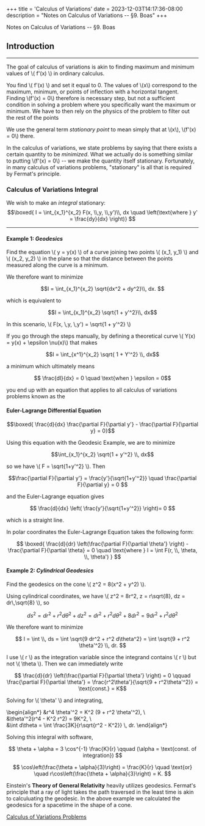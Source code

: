 +++
title = 'Calculus of Variations'
date = 2023-12-03T14:17:36-08:00
description = "Notes on Calculus of Variations -- §9. Boas"
+++

Notes on Calculus of Variations -- §9. Boas
<!--more-->

## Introduction
---

The goal of calculus of variations is akin to finding maximum and minimum
values of \\( f'(x) \\) in ordinary calculus. 

You find \\( f'(x) \\) and set it equal to 0. The values of \\(x\\) correspond to the
maximum, minimum, or points of inflection with a horizontal tangent. Finding \\(f'(x) = 0\\) therefore is necessary step, but not a sufficient condition in solving a problem where you specifically want the maximum or minimum. We have to then rely on the physics of the problem to filter out the rest of the points

We use the general term *stationary point* to mean simply that at \\(x\\), \\(f'(x)
= 0\\) there. 

In the calculus of variations, we state problems by saying that there exists
a certain quantity to be *minimized*. What we actually do is something similar
to putting \\(f'(x) = 0\\) -- we make the quantity itself stationary. Fortunately,
in many calculus of variations problems, "stationary" is all that is required
by Fermat's principle. 

### Calculus of Variations Integral

We wish to make an *integral* stationary: 
$$\boxed{ I = \int_{x_1}^{x_2} F(x, \\,y, \\,y')\\, dx \quad \left(\text{where } y' = \frac{dy}{dx} \right)} $$

---

#### Example 1: ***Geodesics*** 

Find the equation \\( y = y(x) \\) of a curve joining two points \\( (x_1, y_1) \\)
and \\( (x_2, y_2) \\) in the plane so that the distance between the points
measured along the curve is a minimum. 


We therefore want to minimize


$$I = \int_{x_1}^{x_2} \sqrt{dx^2 + dy^2}\\, dx. $$

which is equivalent to 

$$I = \int_{x_1}^{x_2} \sqrt{1 + y'^2}\\,  dx$$

In this scenario, \\( F(x, \\,y, \\,y') = \sqrt{1 + y'^2} \\)

If you go through the steps manually, by defining a theoretical curve \\( Y(x)
= y(x) + \epsilon \nu(x)\\) that makes 

$$I = \int_{x^1}^{x_2} \sqrt{ 1 + Y'^2} \\, dx$$ 

a minimum which ultimately means 

$$ \frac{dI}{dx} = 0 \quad \text{when } \epsilon = 0$$

you end up with an equation that applies to all calculus of variations
problems known as the

#### Euler-Lagrange Differential Equation

$$\boxed{ \frac{d}{dx} \frac{\partial F}{\partial y'} - \frac{\partial
F}{\partial y} = 0}$$ 

Using this equation with the Geodesic Example, we are to minimize 

$$\int_{x_1}^{x_2} \sqrt{1 + y'^2} \\, dx$$

so we have \\( F = \sqrt{1+y'^2} \\). Then 

$$\frac{\partial F}{\partial y'} = \frac{y'}{\sqrt{1+y'^2}} \quad
\frac{\partial F}{\partial y} = 0 $$ 


and the Euler-Lagrange equation gives 

$$ \frac{d}{dx} \left( \frac{y'}{\sqrt{1+y'^2}} \right)= 0 $$

which is a straight line. 

In polar coordinates the Euler-Lagrange Equation takes the following form: 

$$ \boxed{ \frac{d}{dr} \left(\frac{\partial F}{\partial \theta'} \right) - \frac{\partial F}{\partial \theta} = 0 \quad \text{where } I = \int F(r, \\,
\theta, \\, \theta') } $$

#### Example 2: ***Cylindrical Geodesics*** 

Find the geodesics on the cone \\( z^2 = 8(x^2 + y^2) \\).

Using cylindrical coordinates, we have \\( z^2 = 8r^2, z = r\sqrt{8}, dz
= dr\\,\sqrt{8} \\), so 

$$ds^2 = dr^2 + r^2 d\theta^2 + dz^2 = dr^2 + r^2d\theta^2 + 8dr^2 = 9dr^2 + r^2  d\theta^2$$


We therefore want to minimize

$$ I = \int \\, ds = \int \sqrt{9 dr^2 + r^2 d\theta^2} = \int \sqrt{9 + r^2
\theta'^2} \\, dr. $$ 

I use \\( r \\) as the integration variable since the integrand contains \\( r \\) but not \\( \theta \\). Then we can immediately write

$$ \frac{d}{dr} \left(\frac{\partial F}{\partial \theta'} \right) = 0 \qquad
\frac{\partial F}{\partial \theta'} = \frac{r^2\theta'}{\sqrt{9 + r^2\theta'^2}} = \text{const.} = K$$

Solving for \\( \theta' \\) and integrating, 

\begin{align*}
&r^4 \theta'^2 = K^2 (9 + r^2 \theta'^2), \\\
&\theta'^2(r^4 - K^2 r^2) = 9K^2, \\\
&\int d\theta = \int \frac{3K}{r\sqrt{r^2 - K^2}} \\\, dr.
\end{align*}

Solving this integral with software, 

$$ \theta + \alpha = 3 \cos^{-1} \frac{K}{r} \qquad (\alpha = \text{const. of integration}) $$

$$ \cos\left(\frac{\theta + \alpha}{3}\right) = \frac{K}{r} \quad \text{or}
\quad r\cos\left(\frac{\theta + \alpha}{3}\right) = K. $$ 

Einstein's **Theory of General Relativity** heavily utilizes geodesics.
Fermat's principle that a ray of light takes the path traversed in the least
time is akin to calculuating the geodesic. In the above example we calculated
the geodesics for a spacetime in the shape of a cone. 

[Calculus of Variations Problems](https://dev-undergrad.dev/math121a/calculus_of_variations_problems/)
